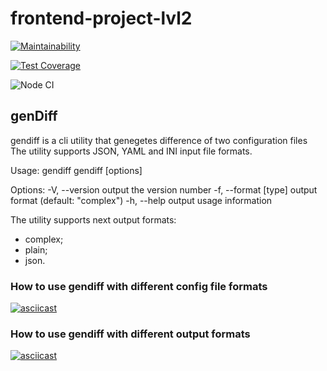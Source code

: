 # frontend-project-lvl2

[![Maintainability](https://api.codeclimate.com/v1/badges/2be91a158473133e146d/maintainability)](https://codeclimate.com/github/vbuzivskoy/frontend-project-lvl2/maintainability)

[![Test Coverage](https://api.codeclimate.com/v1/badges/2be91a158473133e146d/test_coverage)](https://codeclimate.com/github/vbuzivskoy/frontend-project-lvl2/test_coverage)

![Node CI](https://github.com/vbuzivskoy/frontend-project-lvl2/workflows/Node%20CI/badge.svg)

## genDiff

gendiff is a cli utility that genegetes difference of two configuration files
The utility supports JSON, YAML and INI input file formats.

Usage: gendiff gendiff [options] <firstConfig> <secondConfig>

Options:
  -V, --version        output the version number
  -f, --format [type]  output format (default: "complex")
  -h, --help           output usage information

The utility supports next output formats:
- complex;
- plain;
- json.

### How to use gendiff with different config file formats

[![asciicast](https://asciinema.org/a/gYhh1Q73xE0CtD2bS5NDM5hKe.svg)](https://asciinema.org/a/gYhh1Q73xE0CtD2bS5NDM5hKe)

### How to use gendiff with different output formats

[![asciicast](https://asciinema.org/a/oAn1F1DmgVwdwHUcmkNU9AOnY.svg)](https://asciinema.org/a/oAn1F1DmgVwdwHUcmkNU9AOnY)